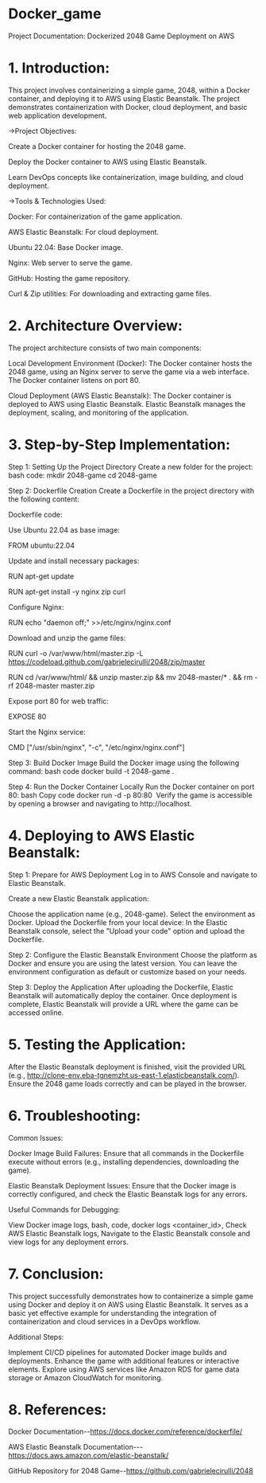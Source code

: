 # Docker_game
Project Documentation: Dockerized 2048 Game Deployment on AWS

# 1. Introduction:

This project involves containerizing a simple game, 2048, within a Docker container, and deploying it to AWS using Elastic Beanstalk. The project demonstrates containerization with Docker, cloud deployment, and basic web application development.

->Project Objectives:

Create a Docker container for hosting the 2048 game.

Deploy the Docker container to AWS using Elastic Beanstalk.

Learn DevOps concepts like containerization, image building, and cloud deployment.

->Tools & Technologies Used:

Docker: For containerization of the game application.

AWS Elastic Beanstalk: For cloud deployment.

Ubuntu 22.04: Base Docker image.

Nginx: Web server to serve the game.

GitHub: Hosting the game repository.

Curl & Zip utilities: For downloading and extracting game files.

# 2. Architecture Overview:

The project architecture consists of two main components:

Local Development Environment (Docker):
The Docker container hosts the 2048 game, using an Nginx server to serve the game via a web interface.
The Docker container listens on port 80.

Cloud Deployment (AWS Elastic Beanstalk):
The Docker container is deployed to AWS using Elastic Beanstalk.
Elastic Beanstalk manages the deployment, scaling, and monitoring of the application.

# 3. Step-by-Step Implementation:
   
Step 1: Setting Up the Project Directory
Create a new folder for the project:
bash
code:
mkdir 2048-game
cd 2048-game

Step 2: Dockerfile Creation
Create a Dockerfile in the project directory with the following content:

Dockerfile
code:

Use Ubuntu 22.04 as base image:

FROM ubuntu:22.04

Update and install necessary packages:
 
RUN apt-get update

RUN apt-get install -y nginx zip curl

Configure Nginx:
 
RUN echo "daemon off;" >>/etc/nginx/nginx.conf

Download and unzip the game files:
 
RUN curl -o /var/www/html/master.zip -L https://codeload.github.com/gabrielecirulli/2048/zip/master

RUN cd /var/www/html/ && unzip master.zip && mv 2048-master/* . && rm -rf 2048-master master.zip

Expose port 80 for web traffic:
 
EXPOSE 80

Start the Nginx service:
 
CMD ["/usr/sbin/nginx", "-c", "/etc/nginx/nginx.conf"]

Step 3: Build Docker Image
Build the Docker image using the following command:
bash
code
docker build -t 2048-game .

Step 4: Run the Docker Container Locally
Run the Docker container on port 80:
bash
Copy code
docker run -d -p 80:80 <image id>
Verify the game is accessible by opening a browser and navigating to http://localhost.

# 4. Deploying to AWS Elastic Beanstalk:

Step 1: Prepare for AWS Deployment
Log in to AWS Console and navigate to Elastic Beanstalk.

Create a new Elastic Beanstalk application:

Choose the application name (e.g., 2048-game).
Select the environment as Docker.
Upload the Dockerfile from your local device:
In the Elastic Beanstalk console, select the "Upload your code" option and upload the Dockerfile.

Step 2: Configure the Elastic Beanstalk Environment
Choose the platform as Docker and ensure you are using the latest version.
You can leave the environment configuration as default or customize based on your needs.

Step 3: Deploy the Application
After uploading the Dockerfile, Elastic Beanstalk will automatically deploy the container.
Once deployment is complete, Elastic Beanstalk will provide a URL where the game can be accessed online.

# 5. Testing the Application:
   
After the Elastic Beanstalk deployment is finished, visit the provided URL (e.g., http://clone-env.eba-tgnemzht.us-east-1.elasticbeanstalk.com/).
Ensure the 2048 game loads correctly and can be played in the browser.

# 6. Troubleshooting:

Common Issues:

Docker Image Build Failures: Ensure that all commands in the Dockerfile execute without errors (e.g., installing dependencies, downloading the game).

Elastic Beanstalk Deployment Issues: Ensure that the Docker image is correctly configured, and check the Elastic Beanstalk logs for any errors.

Useful Commands for Debugging:

View Docker image logs,
bash,
code,
docker logs <container_id>,
Check AWS Elastic Beanstalk logs,
Navigate to the Elastic Beanstalk console and view logs for any deployment errors.

# 7. Conclusion:

This project successfully demonstrates how to containerize a simple game using Docker and deploy it on AWS using Elastic Beanstalk. It serves as a basic yet effective example for understanding the integration of containerization and cloud services in a DevOps workflow.

Additional Steps:

Implement CI/CD pipelines for automated Docker image builds and deployments.
Enhance the game with additional features or interactive elements.
Explore using AWS services like Amazon RDS for game data storage or Amazon CloudWatch for monitoring.

# 8. References:

Docker Documentation--https://docs.docker.com/reference/dockerfile/

AWS Elastic Beanstalk Documentation---https://docs.aws.amazon.com/elastic-beanstalk/

GitHub Repository for 2048 Game--https://github.com/gabrielecirulli/2048
